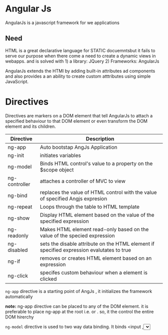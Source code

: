 # Angular Js
  AngularJs is a javascript framework for we applications

## Need 
HTML is a great declarative language for STATIC docuemntsbut it fails 
to serve our purpose when there come a need to create a dynamic views in webapps. and is solved with 1) a library: JQuery 2) Frameworks: AngularJs

AngularJs extends the HTMl by adding built-in attributes ad components and also provides a an ability to create custom atttributes using simple JavaScript.

# Directives
Directives are markers on a DOM element that tell AngularJs to attach a specified behaviour to that DOM element or even transform the DOM element and its children.

| Directive  |  Description 
| --- | --- 
| ng-app | Auto bootstap AngJs Application 
| ng-init | initiates variables 
| ng-model | Binds HTML control's value to a property on the $scope object
| ng-controller | attaches a controller of MVC to view 
| ng-bind | replaces the value of HTML control with the value of specified Angjs expresion 
| ng-repeat | Loops through the table to HTML template 
| ng-show | Display HTML element based on the value of the specified expression 
| ng-readonly | Makes HTML element read-only based on the value of the specied expression 
| ng-disabled | sets the disable attribute on the HTML element if specified expression evalutates to true 
| ng-if | removes or creates HTML element based on an expression 
| ng-click | specifes custom behaviour when a element is clicked 


`ng-app` directive is a starting point of AngJs , it initializes the framework automatically

**note:** ng-app directive can be placed to any of the DOM element. it is preferable to place  ng-app at the root i.e. <html> or <body> . so, it the control the entire DOM hirerchy

`ng-model` directive is used to  two way data binding. It binds <input ,<select>>  or <text area> elements to specified property on $scope object 